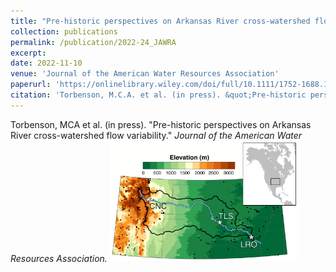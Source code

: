 ```yaml
---
title: "Pre-historic perspectives on Arkansas River cross-watershed flow variability"
collection: publications
permalink: /publication/2022-24_JAWRA
excerpt:
date: 2022-11-10
venue: 'Journal of the American Water Resources Association'
paperurl: 'https://onlinelibrary.wiley.com/doi/full/10.1111/1752-1688.13068'
citation: 'Torbenson, M.C.A. et al. (in press). &quot;Pre-historic perspectives on Arkansas River cross-watershed flow variability.&quot; <i>Journal of the American Water Resources Association.</i>'
---
```

Torbenson, MCA et al. (in press). "Pre-historic perspectives on Arkansas River cross-watershed flow variability." <i>Journal of the American Water Resources Association.</i>
<img src="/images/jawra1.png"  width="300">
